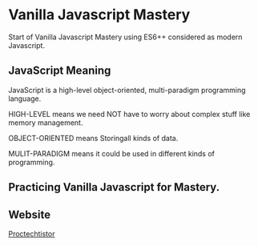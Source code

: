 # Vanilla Javascript Mastery

Start of Vanilla Javascript Mastery using ES6++ considered as modern Javascript.

## JavaScript Meaning

JavaScript is a high-level object-oriented, multi-paradigm programming language.

HIGH-LEVEL means we need NOT have to worry about complex stuff like memory management.

OBJECT-ORIENTED means Storingall kinds of data.

MULIT-PARADIGM means it could be used in different kinds of programming.

## Practicing Vanilla Javascript for Mastery.

## Website

[Proctechtistor](https://www.protechtistor.com/)
